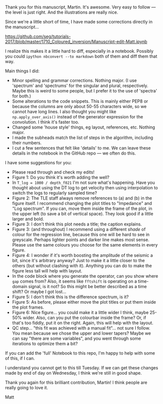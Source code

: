 Thank you for this manuscript, Martin. It's awesome. Very easy to follow &mdash; the level is just right. And the illustrations are really nice.

Since we're a little short of time, I have made some corrections directly in the manuscript...

https://github.com/seg/tutorials-2017/blob/master/1710_Coloured_inversion/Manuscript-edit-Matt.ipynb

I realize this makes it a little hard to diff, especially in a notebook. Possibly you could `ipython nbconvert --to markdown` both of them and diff them that way.

Main things I did:

- Minor spelling and grammar corrections. Nothing major. (I use 'spectrum' and 'spectrums' for the singular and plural, respectively. Maybe this is weird to some people, but I prefer it to the use of 'spectra' for both.)
- Some alterations to the code snippets. This is mainly either PEP8 or because the columns are only about 50-55 characters wide, so we cannot have long lines. I also thought you might like `np.apply_over_axis()` instead of the generator expression for the convolution. I think it's faster too.
- Changed some 'house style' things, eg layout, references, etc. Nothing major.
- I made the subheads match the list of steps in the algorithm, including their numbers. 
- I cut a few sentences that felt like 'details' to me. We can leave these details in the notebook in the GitHub repo &mdash; we often do this.

I have some suggestions for you:

- Please read through and check my edits!
- Figure 1: Do you think it's worth adding the well? 
- In `T_log = 1000 / depth_f021` I'm not sure what's happening. Have you thought about using the DT log to get velocity then using interpolation to switch the logs to regularly sampled time?
- Figure 2: The TLE staff always remove references to (a) and (b) in the figure itself. I recommend changing the plot titles to "Impedance" and "Log spectrum". If you can, move them inside the frame of the plot, in the upper left (to save a bit of vertical space). They look good if a little larger and bold.
- Figure 3: I don't think this plot needs a title; the caption explains.
- Figure 3: (and throughout) I recommend using a different *shade* of colour for the regression line, because this one will be hard to see in greyscale. Perhaps lighter points and darker line makes most sense. Please use the same colours you choose for the same elements in every figure.
- Figure 4: I wonder if it's worth boosting the amplitude of the seismic a bit, since it's arbitrary anyway? Just to make it a little closer to the others (but without clashing with it). Anything you can do to make the figure less tall will help with layout.
- In the code block where you generate the operator, can you show where `gap` comes from? Also, it seems like `fftshift` is operating on a time-domain signal, is it not? So this might be better described as a time shift? Or maybe I got lost...
- Figure 5: I don't think this is the difference spectrum, is it? 
- Figure 5: As before, please either move the plot titles or put them inside the plot frames.
- Figure 6: Nice figure... you could make it a little wider I think, maybe 25-50% wider. Also, can you put the colourbar inside the frame? Or, if that's too fiddly, put it on the right. Again, this will help with the layout.
- QC step... "this fit was achieved with a manual fit"... not sure I follow. You mean because we chose the upper and lower tapers? Maybe we can say "there are some variables", and you went through some iterations to optimize them a bit?

If you can add the 'full' Notebook to this repo, I'm happy to help with some of this, if I can. 

I understand you cannot get to this till Tuesday. If we can get these changes made by end of day on Wednesday, I think we're still in good shape.

Thank you again for this brilliant contribution, Martin! I think people are really going to love it. 

Matt